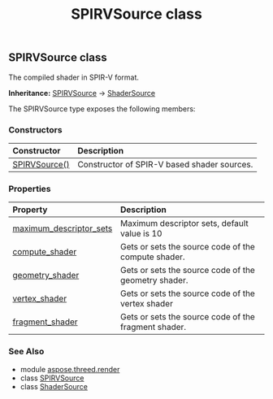 ﻿---
title: SPIRVSource class
second_title: Aspose.3D for Python via .NET API References
description: 
type: docs
weight: 290
url: /python-net/aspose.threed.render/spirvsource/
is_root: false
---

## SPIRVSource class

The compiled shader in SPIR-V format.



**Inheritance:** [SPIRVSource](/3d/python-net/aspose.threed.render/spirvsource) → 
[ShaderSource](/3d/python-net/aspose.threed.render/shadersource)



The SPIRVSource type exposes the following members:

### Constructors
| Constructor | Description |
| :- | :- |
| [SPIRVSource()](/3d/python-net/aspose.threed.render/spirvsource/__init__/#) | Constructor of SPIR-V based shader sources. |


### Properties
| Property | Description |
| :- | :- |
| [maximum_descriptor_sets](/3d/python-net/aspose.threed.render/spirvsource/maximum_descriptor_sets) | Maximum descriptor sets, default value is 10 |
| [compute_shader](/3d/python-net/aspose.threed.render/spirvsource/compute_shader) | Gets or sets the source code of the compute shader. |
| [geometry_shader](/3d/python-net/aspose.threed.render/spirvsource/geometry_shader) | Gets or sets the source code of the geometry shader. |
| [vertex_shader](/3d/python-net/aspose.threed.render/spirvsource/vertex_shader) | Gets or sets the source code of the vertex shader |
| [fragment_shader](/3d/python-net/aspose.threed.render/spirvsource/fragment_shader) | Gets or sets the source code of the fragment shader. |



### See Also
* module [aspose.threed.render](..)
* class [SPIRVSource](/3d/python-net/aspose.threed.render/spirvsource)
* class [ShaderSource](/3d/python-net/aspose.threed.render/shadersource)
